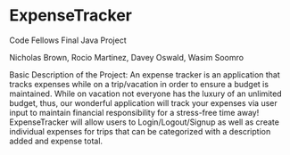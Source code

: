 # ExpenseTracker
Code Fellows Final Java Project

Nicholas Brown, Rocio Martinez, Davey Oswald, Wasim Soomro

Basic Description of the Project:
An expense tracker is an application that tracks expenses while on a trip/vacation in order to ensure a budget is maintained.
While on vacation not everyone has the luxury of an unlimited budget, thus, our wonderful application will track your expenses via user input to maintain financial responsibility for a stress-free time away!
ExpenseTracker will allow users to Login/Logout/Signup as well as create individual expenses for trips that can be categorized with a description added and expense total.
